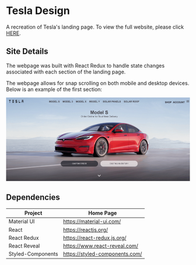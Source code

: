 # Tesla Design

A recreation of Tesla's landing page. To view the full website, please click [HERE](https://jasons-tesla.web.app/).

## Site Details

The webpage was built with React Redux to handle state changes associated with each section of the landing page.

The webpage allows for snap scrolling on both mobile and desktop devices. Below is an example of the first section:

![Tesla-Landing](/public/images/tesla-landing.gif)

## Dependencies

| Project           | Home Page                        |
| ----------------- | -------------------------------- |
| Material UI       | <https://material-ui.com/>       |
| React             | <https://reactjs.org/>           |
| React Redux       | <https://react-redux.js.org/>    |
| React Reveal      | <https://www.react-reveal.com/>  |
| Styled-Components | <https://styled-components.com/> |
